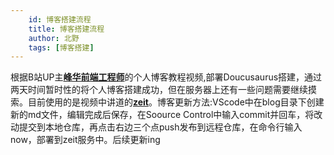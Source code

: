 ```yaml
---
    id: 博客搭建流程
    title: 博客搭建流程
    author: 北野
    tags: [博客搭建]
---
```

根据B站UP主[**峰华前端工程师**](https://space.bilibili.com/302954484)的个人博客教程视频,部署Doucusaurus搭建，通过两天时间暂时性的将个人博客搭建成功，但在服务器上还有一些问题需要继续摸索。目前使用的是视频中讲道的[**zeit**](http://zeit.co)。博客更新方法:VScode中在blog目录下创建新的md文件，编辑完成后保存，在Soource Control中输入commit并回车，将改动提交到本地仓库，再点击右边三个点push发布到远程仓库，在命令行输入now，部署到zeit服务中。后续更新ing